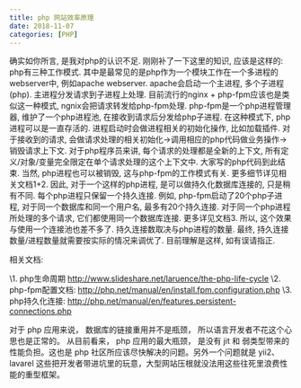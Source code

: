```yaml
---
title: php 网站效率原理
date: 2018-11-07
categories: [PHP]
---
```


确实如你所言, 是我对php的认识不足. 刚刚补了一下这里的知识, 应该是这样的:
php有三种工作模式. 其中是最常见的是php作为一个模块工作在一个多进程的webserver中, 例如apache webserver. apache会启动一个主进程, 多个子进程(php). 主进程分发请求到子进程上处理. 目前流行的nginx + php-fpm应该也是类似这一种模式, ngnix会把请求转发给php-fpm处理. php-fpm是一个php进程管理器, 维护了一个php进程池, 在接收到请求后分发给php子进程.
在这种模式下, php进程可以是一直存活的. 进程启动时会做进程相关的初始化操作, 比如加载插件. 对于接收到的请求, 会做请求处理的相关初始化->调用相应的php代码做业务操作->销毁请求上下文. 对于php程序员来讲, 每个请求的处理都是全新的上下文, 所有定义/对象/变量完全限定在单个请求处理的这个上下文中. 大家写的php代码到此结束. 当然, php进程也可以被销毁, 这与php-fpm的工作模式有关. 更多细节详见相关文档1+2.
因此, 对于一个这样的php进程, 是可以做持久化数据库连接的, 只是稍有不同. 每个php进程只保留一个持久连接. 例如, php-fpm启动了20个php子进程, 对于同一个数据库和同一个用户名, 最多有20个持久连接. 对于同一个php进程所处理的多个请求, 它们都使用同一个数据库连接. 更多详见文档3.
所以, 这个效果与使用一个连接池也差不多了. 持久连接数取决与php进程的数量. 最终, 持久连接数量/进程数量就需要按实际的情况来调优了. 
目前理解是这样, 如有误请指正.

相关文档: 

\1. php生命周期 <http://www.slideshare.net/laruence/the-php-life-cycle>
\2. php-fpm配置文档: <http://php.net/manual/en/install.fpm.configuration.php>
\3. php持久化连接: <http://php.net/manual/en/features.persistent-connections.php>

对于 php 应用来说， 数据库的链接重用并不是瓶颈， 所以语言开发者不花这个心思也是正常的。
从目前看来， php 应用的最大瓶颈， 是没有 jit 和 弱类型带来的性能负担。这也是 php 社区所应该尽快解决的问题。另外一个问题就是 yii2、lavarel 这些把开发者带进坑里的玩意，大型网站压根就没法用这些往死里浪费性能的重型框架。